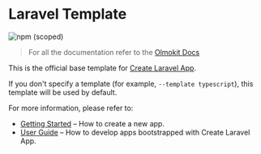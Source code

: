 # Laravel Template

![npm (scoped)](https://img.shields.io/npm/v/@olmokit/template-laravel?style=flat-square&color=EA2C65)

> For all the documentation refer to the [Olmokit Docs](https://olmokit.gitlab.io/olmokit/)

This is the official base template for [Create Laravel App](https://gitlab.com/olmokit/olmokit/packages/create-app).

If you don't specify a template (for example, `--template typescript`), this template will be used by default.

For more information, please refer to:

- [Getting Started](https://olmokit.gitlab.io/olmokit/getting-started) – How to create a new app.
- [User Guide](https://olmokit.gitlab.io/olmokit) – How to develop apps bootstrapped with Create Laravel App.
